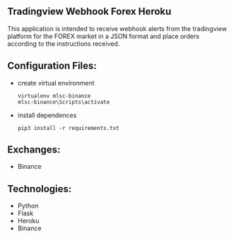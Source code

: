 Tradingview Webhook Forex Heroku
------------------------------------------

This application is intended to receive webhook alerts from the tradingview platform for the FOREX market in a JSON format and place orders according to the instructions received.


Configuration Files:
---------

- create virtual environment

      virtualenv mlsc-binance
      mlsc-binance\Scripts\activate
      
- install dependences

      pip3 install -r requirements.txt
  
Exchanges:
---------
- Binance

Technologies:
---------
- Python
- Flask
- Heroku
- Binance
